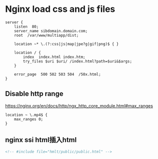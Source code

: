 # Nginx load css and js files

```con
server {
    listen  80;
    server_name sibdomain.domain.com;
    root  /var/www/multiapp/dist;

    location ~* \.(?:css|js|map|jpe?g|gif|png)$ { }

    location / {
        index  index.html index.htm;
        try_files $uri $uri/ /index.html?path=$uri&$args;
    }

    error_page  500 502 503 504  /50x.html;
}
```

## Disable http range

<https://nginx.org/en/docs/http/ngx_http_core_module.html#max_ranges>

```config
location ~ \.mp4$ {
    max_ranges 0;
}
```

## nginx ssi html插入html

```html
<!-- #include file="hmlt/public/public.html" -->
```
